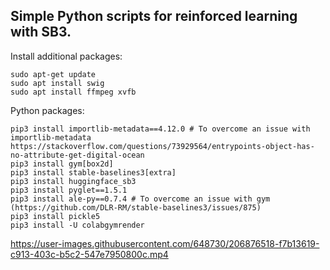 Simple Python scripts for reinforced learning with SB3.
-------------------------------------------------------

Install additional packages:

    sudo apt-get update
    sudo apt install swig
    sudo apt install ffmpeg xvfb

Python packages:

    pip3 install importlib-metadata==4.12.0 # To overcome an issue with importlib-metadata https://stackoverflow.com/questions/73929564/entrypoints-object-has-no-attribute-get-digital-ocean
    pip3 install gym[box2d]
    pip3 install stable-baselines3[extra]
    pip3 install huggingface_sb3
    pip3 install pyglet==1.5.1
    pip3 install ale-py==0.7.4 # To overcome an issue with gym (https://github.com/DLR-RM/stable-baselines3/issues/875)
    pip3 install pickle5
    pip3 install -U colabgymrender

https://user-images.githubusercontent.com/648730/206876518-f7b13619-c913-403c-b5c2-547e7950800c.mp4

